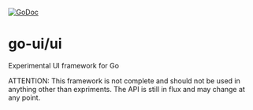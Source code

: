[![GoDoc](https://godoc.org/github.com/go-ui/ui?status.svg)](https://godoc.org/github.com/go-ui/ui)

# go-ui/ui
Experimental UI framework for Go

ATTENTION: This framework is not complete and should not be used in anything other than expriments. The API is still in flux and may change at any point.
